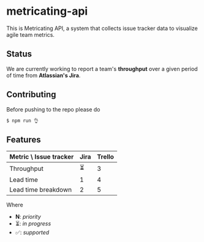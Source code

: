 # metricating-api

This is Metricating API, a system that collects issue tracker data to visualize agile team metrics.

## Status

We are currently working to report a team's **throughput** over a given period of time from **Atlassian's Jira**.

## Contributing

Before pushing to the repo please do

```bash
$ npm run 👌
```

## Features

| Metric \ Issue tracker  | Jira | Trello |
|-------------------------|------|--------|
| Throughput              | ⏳    | 3      |
| Lead time               | 1    | 4     |
| Lead time breakdown     | 2    | 5      |

Where

* **N**: _priority_
* ⏳: _in progress_
* ✅: _supported_